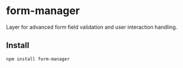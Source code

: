 # form-manager
Layer for advanced form field validation and user interaction handling.

## Install
```
npm install form-manager
```
